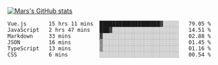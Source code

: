 [![Mars's GitHub stats](https://github-readme-stats.vercel.app/api?username=unbrain)](https://github.com/unbrain/github-readme-stats)

<!--START_SECTION:waka-->

```text
Vue.js       15 hrs 11 mins  ███████████████████▓░░░░░   79.05 %
JavaScript   2 hrs 47 mins   ███▓░░░░░░░░░░░░░░░░░░░░░   14.51 %
Markdown     33 mins         ▓░░░░░░░░░░░░░░░░░░░░░░░░   02.88 %
JSON         16 mins         ▒░░░░░░░░░░░░░░░░░░░░░░░░   01.45 %
TypeScript   13 mins         ▒░░░░░░░░░░░░░░░░░░░░░░░░   01.16 %
CSS          6 mins          ░░░░░░░░░░░░░░░░░░░░░░░░░   00.54 %
```

<!--END_SECTION:waka-->
